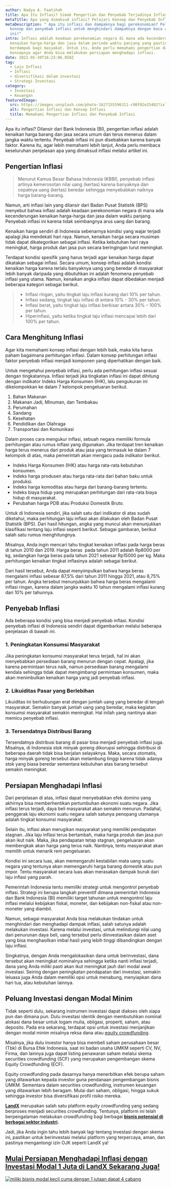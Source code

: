```yaml
---
author: Nadya A. Faatihah
title: Apa Itu Inflasi? Simak Pengertian dan Penyebab Terjadinya Inflasi
metaTitle: Apa yang dimaksud inflasi? Pelajari Konsep dan Penyebab Inflasi
metaDescription: " Apa itu inflasi dan dampaknya bagi perekonomian? Pelajari
  konsep dan penyebab inflasi untuk menghindari dampaknya dengan baca artikel
  ini!"
intro: Inflasi adalah keadaan perekonomian negara di mana ada kecenderungan
  kenaikan harga-harga dan jasa dalam periode waktu panjang yang pastinya
  berdampak bagi masyakat. Untuk itu, Anda perlu memahami pengertian dan
  konsepnya agar Anda bisa melakukan persiapan menghadapi inflasi.
date: 2022-05-30T16:23:06.058Z
tag:
  - Laju Inflasi
  - Inflasi
  - diversifikasi dalam investasi
  - Strategi Investasi
category:
  - Investasi
  - Keuangan
featuredImage:
  src: https://images.unsplash.com/photo-1627155596311-c90f02e25402?ixlib=rb-1.2.1&ixid=MnwxMjA3fDB8MHxwaG90by1wYWdlfHx8fGVufDB8fHx8&auto=format&fit=crop&w=870&q=80
  alt: Pengertian Inflasi dan Konsep Inflasi
  title: Memahami Pengertian Inflasi dan Penyebab Inflasi
---
```



Apa itu inflasi? Dilansir dari Bank Indonesia (BI), pengertian inflasi adalah kenaikan harga barang dan jasa secara umum dan terus menerus dalam jangka waktu tertentu. Penyebab inflasi ini pun disebabkan karena banyak faktor. Karena itu, agar lebih memahami lebih lanjut, Anda perlu membaca keseluruhan penjelasan apa yang dimaksud inflasi melalui artikel ini.

## Pengertian Inflasi

> Menurut Kamus Besar Bahasa Indonesia (KBBI), penyebab inflasi artinya kemerosotan nilai uang (kertas) karena banyaknya dan cepatnya uang (kertas) beredar sehingga menyebabkan naiknya harga barang-barang.

Namun, arti inflasi lain yang dilansir dari Badan Pusat Statistik (BPS) menyebut bahwa inflasi adalah keadaan perekonomian negara di mana ada kecenderungan kenaikan harga-harga dan jasa dalam waktu panjang. Penyebab inflasi ini karena tidak seimbangnya arus uang dan barang.

Kenaikan harga sendiri di Indonesia sebenarnya kondisi yang wajar terjadi apalagi jika mendekati hari raya. Namun, kenaikan harga secara musiman tidak dapat dikategorikan sebagai inflasi. Ketika kebutuhan hari raya meningkat, harga produk dan jasa pun secara beringingan turut meningkat.

Terdapat kondisi spesifik yang harus terjadi agar kenaikan harga dapat dikatakan sebagai inflasi. Secara umum, konsep inflasi adalah kondisi kenaikan harga karena terlalu banyaknya uang yang beredar di masyarakat lebih banyak daripada yang dibutuhkan ini adalah fenomena penyebab inflasi yang utama. Namun, kenaikan angka inflasi dapat dibedakan menjadi beberapa kategori sebagai berikut.

> * Inflasi ringan, yaitu tingkat laju inflasi kurang dari 10% per tahun.
> * Inflasi sedang, tingkat laju inflasi di antara 10% - 30% per tahun.
> * Inflasi berat, yaitu tingkat laju inflasi berkisar antara 30% – 100% per tahun.
> * Hiperinflasi, yaitu ketika tingkat laju inflasi mencapai lebih dari 100% per tahun.

## Cara Menghitung Inflasi

Agar kita memahami konsep inflasi dengan lebih baik, maka kita harus paham bagaimana perhitungan inflasi. Dalam konsep perhitungan inflasi faktor penyebab inflasi menjadi komponen yang diperhatikan dengan baik.

Untuk mengetahui penyebab inflasi, perlu ada perhitungan inflasi sesuai dengan tingkatannya. Inflasi terjadi jika tingkatan inflasi ini dapat dihitung dengan indikator Indeks Harga Konsumen (IHK), lalu pengukuran ini dikelompokkan ke dalam 7 kelompok pengeluaran berikut.

1. Bahan Makanan
2. Makanan Jadi, Minuman, dan Tembakau
3. Perumahan
4. Sandang
5. Kesehatan
6. Pendidikan dan Olahraga
7. Transportasi dan Komunikasi

Dalam proses cara mengukur inflasi, sebuah negara memiliki formula perhitungan atau rumus inflasi yang digunakan. Jika terdapat tren kenaikan harga terus menerus dari produk atau jasa yang termasuk ke dalam 7 kelompok di atas, maka pemerintah akan mengacu pada indikator berikut.

* Indeks Harga Konsumen (IHK) atau harga rata-rata kebutuhan konsumen.
* Indeks harga produsen atau harga rata-rata dari bahan baku untuk produksi.
* Indeks harga komoditas atau harga dari barang-barang tertentu.
* Indeks biaya hidup yang merupakan perhitungan dari rata-rata biaya hidup di masyarakat.
* Perubahan harga PDB atau Produksi Domestik Bruto.

Untuk di Indonesia sendiri, jika salah satu dari indikator di atas sudah diketahui, maka perhitungan laju inflasi akan dilakukan oleh Badan Pusat Statistik (BPS). Dari hasil hitungan, angka yang muncul akan menunjukkan klasifikasi tentang laju inflasi seperti berikut. Sebagai gambaran, berikut salah satu rumus menghitungnya.

Misalnya, Anda ingin mencari tahu tingkat kenaikan inflasi pada harga beras di tahun 2010 dan 2019. Harga beras  pada tahun 2011 adalah Rp8000 per kg, sedangkan harga beras pada tahun 2021 sebesar Rp15000 per kg. Maka perhitungan kenaikan tingkat inflasinya adalah sebagai berikut.

Dari hasil tersebut, Anda dapat menyimpulkan bahwa harga beras mengalami inflasi sebesar 87,5% dari tahun 2011 hingga 2021, atau 8,75% per tahun. Angka tersebut menunjukkan bahwa harga beras mengalami inflasi ringan, karena dalam jangka waktu 10 tahun mengalami inflasi kurang dari 10% per tahunnya.

## Penyebab Inflasi

Ada beberapa kondisi yang bisa menjadi penyebab inflasi. Kondisi penyebab inflasi di Indonesia sendiri dapat digambarkan melalui beberapa penjelasan di bawah ini.

### 1. Peningkatan Konsumsi Masyarakat

Jika peningkatan konsumsi masyarakat terus terjadi, hal ini akan menyebabkan persediaan barang menurun dengan cepat. Apalagi, jika karena permintaan terus naik, namun persediaan barang mengalami kendala sehingga tidak dapat mengimbangi permintaan konsumen, maka akan menimbulkan kenaikan harga yang jadi penyebab inflasi.

### 2. Likuiditas Pasar yang Berlebihan

Likuiditas ini berhubungan erat dengan jumlah uang yang beredar di tengah masyarakat. Semakin banyak jumlah uang yang beredar, maka kegiatan konsumsi masyarakat semakin meningkat. Hal inilah yang nantinya akan memicu penyebab inflasi.

### 3. Tersendatnya Distribusi Barang 

Tersendatnya distribusi barang di pasar bisa menjadi penyebab inflasi juga. Misalnya, di Indonesia stok minyak goreng dikorupsi sehingga distribusi di beberapa daerah tidak bisa berjalan selayaknya. Maka, secara otomatis, harga minyak goreng tersebut akan melambung tinggi karena tidak adanya stok yang biasa beredar sementara kebutuhan atas barang tersebut semakin meningkat. 

## Persiapan Menghadapi Inflasi

Dari penjelasan di atas, inflasi dapat menyebabkan efek domino yang akhirnya bisa memberhentikan pertumbuhan ekonomi suatu negara. Jika inflasi terus terjadi, daya beli masyarakat akan semakin menurun. Padahal, penggerak laju ekonomi suatu negara salah satunya penopang utamanya adalah tingkat konsumsi masyarakat. 

Selain itu, inflasi akan merugikan masyarakat yang memiliki pendapatan stagnan. Jika laju inflasi terus bertambah, maka harga produk dan jasa pun akan ikut naik. Maka, jika pendapatan tetap stagnan, pengeluaran akan membengkak akan harga yang terus naik. Nantinya, tentu masyarakat akan memilih untuk menarik rem pengeluaran.

Kondisi ini secara luas, akan memengaruhi kestabilan mata uang suatu negara yang tentunya akan memengaruhi harga barang domestik atau pun impor. Tentu masyarakat secara luas akan merasakan dampak buruk dari laju inflasi yang parah.

Pemerintah Indonesia tentu memiliki strategi untuk mengontrol penyebab inflasi. Strategi ini berupa langkah preventif dimana pemerintah Indonesia dan Bank Indonesia (BI) memiliki target tahunan untuk mengontrol laju inflasi melalui kebijakan fiskal, moneter, dan kebijakan non-fiskal atau non-moneter yang diambil. 

Namun, sebagai masyarakat Anda bisa melakukan tindakan untuk menghindari dan menghadapi dampak inflasi, salah satunya adalah melakukan investasi. Karena melalui investasi, untuk melindungi nilai uang dari penurunan daya beli, uang tersebut perlu diinvestasikan dalam aset yang bisa menghasilkan imbal hasil yang lebih tinggi dibandingkan dengan laju inflasi. 

Singkatnya, dengan Anda mengalokasikan dana untuk berinvestasi, dana tersebut akan meningkat nominalnya sehingga ketika nanti inflasi terjadi, dana yang Anda miliki pasti akan ikut meningkat jauh dari modal awal investasi. Seiring dengan peningkatan pendapatan dari investasi, semakin leluasa juga Anda dalam memiliki opsi untuk menabung, menyiapkan dana hari tua, atau kebutuhan lainnya.

## Peluang Investasi dengan Modal Minim

Tidak seperti dulu, sekarang instrumen investasi dapat diakses oleh siapa pun dan dimana pun. Dulu investasi identik dengan membutuhkan nominal alokasi dana besar untuk logam mulia, obligasi, properti, saham, atau deposito. Pada era sekarang, terdapat opsi untuk investasi menjanjikan dengan modal minim misalnya reksa dana atau [equity crowdfunding](https://landx.id/). 

Misalnya, jika dulu investor hanya bisa membeli saham perusahaan besar (Tbk) di Bursa Efek Indonesia, saat ini badan usaha UMKM seperti CV, NV, Firma, dan lainnya juga dapat listing penawaran saham melalui skema securities crowdfunding (SCF) yang merupakan pengembangan skema Equity Crowdfunding (ECF).

Equity crowdfunding pada dasarnya hanya menerbitkan efek berupa saham yang ditawarkan kepada investor guna pendanaan pengembangan bisnis UMKM. Sementara dalam securities crowdfunding, instrumen keuangan yang ditawarkan lebih beragam. Mulai dari saham, obligasi, hingga sukuk sehingga investor bisa diversifikasi profil risiko mereka.

**[LandX](https://landx.id/)** merupakan salah satu platform equity crowdfunding yang sedang berproses menjadi securities crowdfunding. Tentunya, platform ini telah berpengalaman melakukan crowdfunding bagi berbagai **[bisnis potensial di berbagai sektor industri](https://landx.id/project/?utm_source=Blog&utm_medium=organic+keyword&utm_campaign=blog&utm_id=Blog).**

Jadi, jika Anda ingin tahu lebih banyak lagi tentang investasi dengan skema ini, pastikan untuk berinvestasi melalui platform yang terpercaya, aman, dan pastinya mengantongi izin OJK seperti LandX ya!

## [Mulai Persiapan Menghadapi Inflasi dengan Investasi Modal 1 Juta di LandX Sekarang Juga!](https://landx.id/project/?utm_source=Blog&utm_medium=organic+keyword&utm_campaign=blog&utm_id=Blog)

<!--StartFragment-->

[![miliki bisnis modal kecil cuma dengan 1 jutaan dapat 4 cabang ](https://accountgram-production.sfo2.cdn.digitaloceanspaces.com/landx_ghost/2021/11/jadi-owner-bisnis-hanya-1-jutaan-dengan-cuan-yang-sangat-menjanjikan.png)](https://landx.id/project/?utm_source=Blog&utm_medium=organic+keyword&utm_campaign=blog&utm_id=Blog)

<!--EndFragment-->